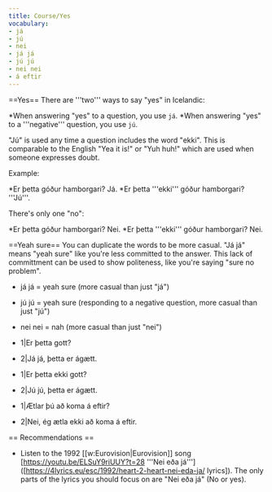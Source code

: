```yaml
---
title: Course/Yes
vocabulary:
- já
- jú
- nei
- já já
- jú jú
- nei nei
- á eftir
---
```


==Yes==
There are '''two''' ways to say "yes" in Icelandic:

*When answering "yes" to a question, you use `já`.
*When answering "yes" to a '''negative''' question, you use `jú`.

"Jú" is used any time a question includes the word "ekki". This is comparable to the English "Yea it is!" or "Yuh huh!" which are used when someone expresses doubt.

Example:

*Er þetta góður hamborgari? Já.
*Er þetta '''ekki''' góður hamborgari? '''Jú'''.

There's only one "no":

*Er þetta góður hamborgari? Nei.
*Er þetta '''ekki''' góður hamborgari? Nei.

==Yeah sure==
You can duplicate the words to be more casual. "Já já" means "yeah sure" like you're less committed to the answer. This lack of committment can be used to show politeness, like you're saying "sure no problem".

* já já = yeah sure (more casual than just "já")
* jú jú = yeah sure (responding to a negative question, more casual than just "jú")
* nei nei = nah (more casual than just "nei")

* 1|Er þetta gott?
* 2|Já já, þetta er ágætt.
* 1|Er þetta ekki gott?
* 2|Jú jú, þetta er ágætt.
* 1|Ætlar þú að koma á eftir?
* 2|Nei, ég ætla ekki að koma á eftir.

== Recommendations ==

* Listen to the 1992 [[w:Eurovision|Eurovision]] song [https://youtu.be/ELSuY9riUUY?t=28 '''Nei eða já'''] ([https://4lyrics.eu/esc/1992/heart-2-heart-nei-eda-ja/ lyrics]). The only parts of the lyrics you should focus on are "Nei eða já" (No or yes).

